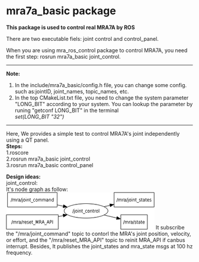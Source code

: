# mra7a_basic package
**This package is used to control real MRA7A by ROS**

There are two executable fiels: joint control and control_panel.  

When you are using mra_ros_control package to control MRA7A, you need the first step: rosrun mra7a_basic joint_control.  

***
**Note:**
1. In the include/mra7a_basic/config.h file, you can change some config.<br>
such as:jointID, joint_names, topic_names, etc.<br>
2. In the top CMakeList.txt file, you need to change the system parameter "LONG_BIT" according to your system. You can lookup the parameter by runing "getconf LONG_BIT" in the terminal<br>
*set(LONG_BIT "32")* <br>
***
Here, We provides a simple test to control MRA7A's joint independently using a QT panel.<br>
**Steps:**<br>
1.roscore<br>
2.rosrun mra7a_basic joint_control<br>
3.rosrun mra7a_basic control_panel<br>

**Design ideas:**<br>
joint_control: <br>
It's node graph as follow:
<img src="./image/joint_control.png" width=400 height=100 />
It subscribe the "/mra/joint_command" topic to contorl the MRA's joint position, velocity, or effort, and the "/mra/reset_MRA_API" topic to reinit MRA_API if canbus interrupt. Besides, It publishes the joint_states and mra_state msgs at 100 hz frequency.





